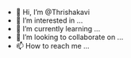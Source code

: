 - 👋 Hi, I’m @Thrishakavi
- 👀 I’m interested in ...
- 🌱 I’m currently learning ...
- 💞️ I’m looking to collaborate on ...
- 📫 How to reach me ...

<!---
Thrishakavi/Thrishakavi is a ✨ special ✨ repository because its `README.md` (this file) appears on your GitHub profile.
You can click the Preview link to take a look at your changes.
--->
